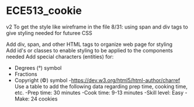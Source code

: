 # ECE513_cookie

v2
To get the style like wireframe in the file 8/31: 
using span and div tags to give styling needed for futuree CSS
  
Add div, span, and other HTML tags to organize web page for styling  
Add id's or classes to enable styling to be applied to the components needed
Add special characters (entities) for:
 - Degrees (°) symbol 
 - Fractions
 - Copyright (©) symbol
 -https://dev.w3.org/html5/html-author/charref
Use a table to add the following data regarding prep time, cooking time, etc.
  -Prep time: 30 minutes
  -Cook time: 9-13 minutes
  -Skill level: Easy
  -Make: 24 cookies

